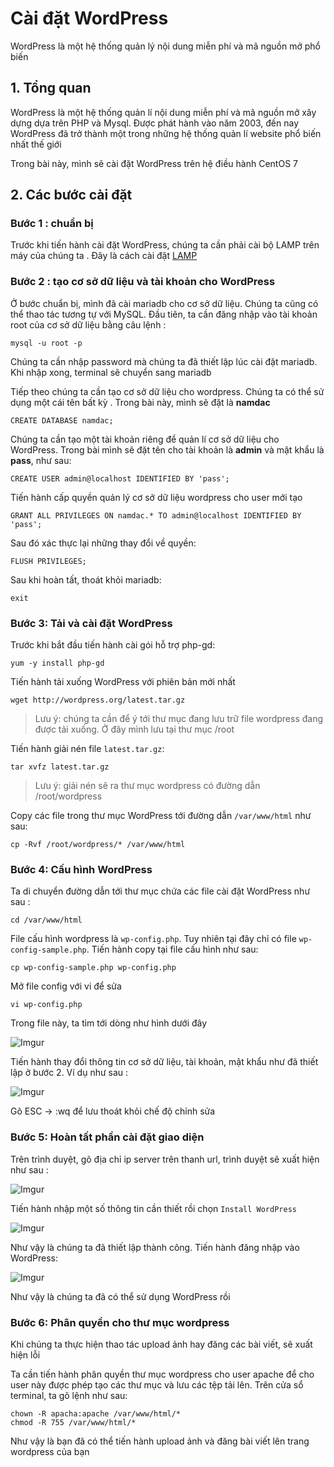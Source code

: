 # Cài đặt WordPress
WordPress là một hệ thống quản lý nội dung miễn phí và mã nguồn mở phổ biến

## 1. Tổng quan
WordPress là một hệ thống quản lí nội dung miễn phí và mã nguồn mở xây dựng dựa trên PHP và Mysql. Được phát hành vào năm 2003, đến nay WordPress đã trở thành một trong những hệ thống quản lí website phổ biến nhất thế giới

Trong bài này, mình sẽ cài đặt WordPress trên hệ điều hành CentOS 7

## 2. Các bước cài đặt
### Bước 1 : chuẩn bị
Trước khi tiến hành cài đặt WordPress, chúng ta cần phải cài bộ LAMP trên máy của chúng ta . Đây là cách cài đặt [LAMP](https://github.com/namdachb/linux/blob/master/Wordpress-LAMP/LAMP.md)

### Bước 2 : tạo cơ sở dữ liệu và tài khoản cho WordPress
Ở bước chuẩn bị, mình đã cài mariadb cho cơ sở dữ liệu. Chúng ta cũng có thể thao tác tương tự với MySQL. Đầu tiên, ta cần đăng nhập vào tài khoản root của cơ sở dữ liệu bằng câu lệnh :

 `mysql -u root -p`

Chúng ta cần nhập password mà chúng ta đã thiết lập lúc cài đặt mariadb. Khi nhập xong, terminal sẽ chuyển sang mariadb

Tiếp theo chúng ta cần tạo cơ sở dữ liệu cho wordpress. Chúng ta có thể sử dụng một cái tên bất kỳ . Trong bài này, mình sẽ đặt là **namdac**

 `CREATE DATABASE namdac;`

Chúng ta cần tạo một tài khoản riêng để quản lí cơ sở dữ liệu cho WordPress. Trong bài mình sẽ đặt tên  cho tài khoản là **admin** và mật khẩu là **pass**, như sau:
 
 `CREATE USER admin@localhost IDENTIFIED BY 'pass';`

Tiến hành cấp quyền quản lý cơ sở dữ liệu wordpress cho user mới tạo 

 `GRANT ALL PRIVILEGES ON namdac.* TO admin@localhost IDENTIFIED BY 'pass';`

Sau đó xác thực lại những thay đổi về quyền:

 `FLUSH PRIVILEGES;`

Sau khi hoàn tất, thoát khỏi mariadb:
 
 `exit`

### Bước 3: Tải và cài đặt WordPress
Trước khi bắt đầu tiến hành cài gói hỗ trợ php-gd:
 
 `yum -y install php-gd`

Tiến hành tải xuống WordPress với phiên bản mới nhất

 `wget http://wordpress.org/latest.tar.gz`

 > Lưu ý: chúng ta cần để ý tới thư mục đang lưu trữ file wordpress đang được tải xuống. Ở đây mình lưu tại thư mục /root

Tiến hành giải nén file `latest.tar.gz`:

 `tar xvfz latest.tar.gz`

 > Lưu ý: giải nén sẽ ra thư mục wordpress có đường dẫn /root/wordpress 

Copy các file trong thư mục WordPress tới đường dẫn `/var/www/html` như sau:

 `cp -Rvf /root/wordpress/* /var/www/html`

### Bước 4: Cấu hình WordPress
Ta di chuyển đường dẫn tới thư mục chứa các file cài đặt WordPress như sau :

 `cd /var/www/html`

File cấu hình wordpress là `wp-config.php`. Tuy nhiên tại đây chỉ có file `wp-config-sample.php`. Tiến hành copy tại file cấu hình như sau:

 `cp wp-config-sample.php wp-config.php`

Mở file config với vi để sửa   

 `vi wp-config.php`

Trong file này, ta tìm tới dòng như hình dưới đây

![Imgur](https://i.imgur.com/hmUC3CY.png)

Tiến hành thay đổi thông tin cơ sở dữ liệu, tài khoản, mật khẩu như đã thiết lập ở bước 2. Ví dụ như sau :

![Imgur](https://i.imgur.com/dQI8s24.png)

Gõ ESC -> :wq để lưu thoát khỏi chế độ chỉnh sửa

### Bước 5: Hoàn tất phần cài đặt giao diện
Trên trình duyệt, gõ địa chỉ ip server trên thanh url, trình duyệt sẽ xuất hiện như sau :

![Imgur](https://i.imgur.com/if8s2MA.png)

Tiến hành nhập một số thông tin cần thiết rồi chọn `Install WordPress`

![Imgur](https://i.imgur.com/Pwebyrv.png)

Như vậy là chúng ta đã thiết lập thành công. Tiến hành đăng nhập vào WordPress:

![Imgur](https://i.imgur.com/y7Y4DTh.png)

Như vậy là chúng ta đã có thể sử dụng WordPress rồi

### Bước 6: Phân quyền cho thư mục wordpress
Khi chúng ta thực hiện thao tác upload ảnh hay đăng các bài viết, sẽ xuất hiện lỗi

Ta cần tiến hành phân quyền thư mục wordpress cho user apache để cho user này được phép tạo các thư mục và lưu các tệp tải lên. Trên cửa sổ terminal, ta gõ lệnh như sau:
```
chown -R apacha:apache /var/www/html/*
chmod -R 755 /var/www/html/*
```

Như vậy là bạn đã có thể tiến hành upload ảnh và đăng bài viết lên trang wordpress của bạn